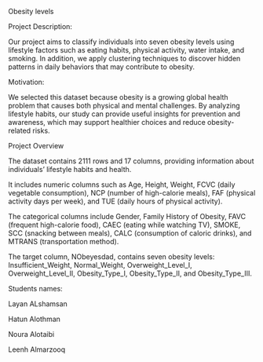 Obesity levels 

Project Description:

Our project aims to classify individuals into seven obesity levels using lifestyle factors such as eating habits, physical activity, water intake, and smoking. In addition, we apply clustering techniques to discover hidden patterns in daily behaviors that may contribute to obesity.

Motivation:

We selected this dataset because obesity is a growing global health problem that causes both physical and mental challenges. By analyzing lifestyle habits, our study can provide useful insights for prevention and awareness, which may support healthier choices and reduce obesity-related risks.

Project Overview

The dataset contains 2111 rows and 17 columns, providing information about individuals’ lifestyle habits and health.

It includes numeric columns such as Age, Height, Weight, FCVC (daily vegetable consumption), NCP (number of high-calorie meals), FAF (physical activity days per week), and TUE (daily hours of physical activity).

The categorical columns include Gender, Family History of Obesity, FAVC (frequent high-calorie food), CAEC (eating while watching TV), SMOKE, SCC (snacking between meals), CALC (consumption of caloric drinks), and MTRANS (transportation method).

The target column, NObeyesdad, contains seven obesity levels: Insufficient_Weight, Normal_Weight, Overweight_Level_I, Overweight_Level_II, Obesity_Type_I, Obesity_Type_II, and Obesity_Type_III.

Students names:

Layan ALshamsan

Hatun Alothman

Noura Alotaibi

Leenh Almarzooq

